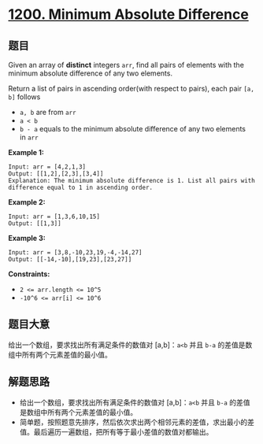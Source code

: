 # [1200. Minimum Absolute Difference](https://leetcode.com/problems/minimum-absolute-difference/)


## 题目

Given an array of **distinct** integers `arr`, find all pairs of elements with the minimum absolute difference of any two elements.

Return a list of pairs in ascending order(with respect to pairs), each pair `[a, b]` follows

- `a, b` are from `arr`
- `a < b`
- `b - a` equals to the minimum absolute difference of any two elements in `arr`

**Example 1:**

    Input: arr = [4,2,1,3]
    Output: [[1,2],[2,3],[3,4]]
    Explanation: The minimum absolute difference is 1. List all pairs with difference equal to 1 in ascending order.

**Example 2:**

    Input: arr = [1,3,6,10,15]
    Output: [[1,3]]

**Example 3:**

    Input: arr = [3,8,-10,23,19,-4,-14,27]
    Output: [[-14,-10],[19,23],[23,27]]

**Constraints:**

- `2 <= arr.length <= 10^5`
- `-10^6 <= arr[i] <= 10^6`


## 题目大意

给出一个数组，要求找出所有满足条件的数值对 [a,b]：`a<b` 并且 `b-a` 的差值是数组中所有两个元素差值的最小值。

## 解题思路


- 给出一个数组，要求找出所有满足条件的数值对 [a,b]：`a<b` 并且 `b-a` 的差值是数组中所有两个元素差值的最小值。
- 简单题，按照题意先排序，然后依次求出两个相邻元素的差值，求出最小的差值。最后遍历一遍数组，把所有等于最小差值的数值对都输出。
